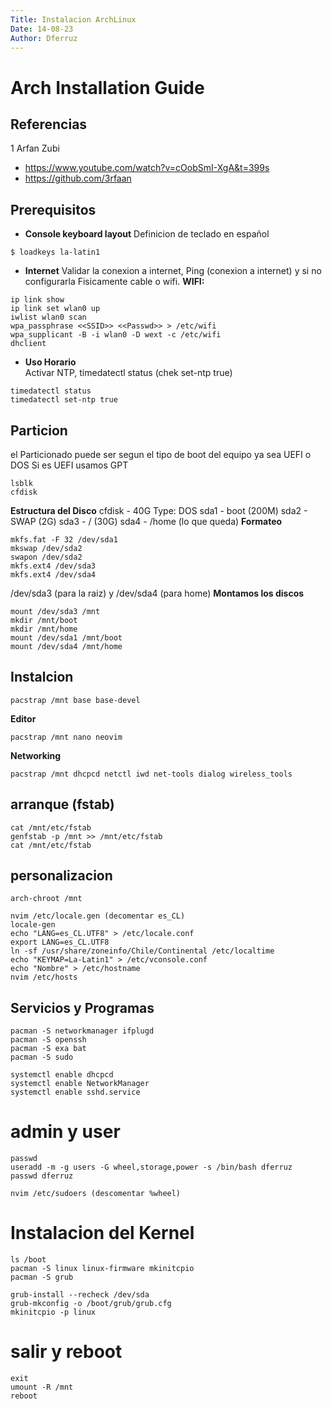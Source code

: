 ```yaml
---
Title: Instalacion ArchLinux
Date: 14-08-23
Author: Dferruz
---
```

# Arch Installation Guide
## Referencias
1 Arfan Zubi
- https://www.youtube.com/watch?v=cOobSmI-XgA&t=399s
- https://github.com/3rfaan
## Prerequisitos
- **Console keyboard layout**
Definicion de teclado en español
```
$ loadkeys la-latin1
```
- **Internet**
Validar la conexion a internet, Ping (conexion a internet) y si no configurarla
Fisicamente cable o wifi.
**WIFI:**
```
ip link show
ip link set wlan0 up
iwlist wlan0 scan
wpa_passphrase <<SSID>> <<Passwd>> > /etc/wifi
wpa_supplicant -B -i wlan0 -D wext -c /etc/wifi
dhclient
```
- **Uso Horario**  
Activar NTP, timedatectl status (chek set-ntp true)
```
timedatectl status
timedatectl set-ntp true
```
## Particion 
el Particionado puede ser segun el tipo de boot del equipo ya sea UEFI o DOS
Si es UEFI usamos GPT 
```
lsblk
cfdisk 
```
**Estructura del Disco**
cfdisk - 40G
Type: DOS
sda1 - boot (200M)
sda2 - SWAP (2G)
sda3 - / (30G)
sda4 - /home (lo que queda)
**Formateo**
```
mkfs.fat -F 32 /dev/sda1
mkswap /dev/sda2
swapon /dev/sda2
mkfs.ext4 /dev/sda3
mkfs.ext4 /dev/sda4
```
/dev/sda3 (para la raiz) y /dev/sda4 (para home)
**Montamos los discos**
```
mount /dev/sda3 /mnt
mkdir /mnt/boot
mkdir /mnt/home
mount /dev/sda1 /mnt/boot
mount /dev/sda4 /mnt/home
```
## Instalcion
```
pacstrap /mnt base base-devel
```
**Editor**
```
pacstrap /mnt nano neovim
```
**Networking**
```
pacstrap /mnt dhcpcd netctl iwd net-tools dialog wireless_tools
```
<!-- $ pacstrap -K /mnt base base-devel linux linux-firmware e2fsprogs dhcpcd networkmanager sof-firmware git neovim man-db man-pages texinfo -->

## arranque (fstab)
```
cat /mnt/etc/fstab
genfstab -p /mnt >> /mnt/etc/fstab
cat /mnt/etc/fstab
```
## personalizacion
```
arch-chroot /mnt
```
```
nvim /etc/locale.gen (decomentar es_CL)
locale-gen
echo "LANG=es_CL.UTF8" > /etc/locale.conf
export LANG=es_CL.UTF8
ln -sf /usr/share/zoneinfo/Chile/Continental /etc/localtime
echo "KEYMAP=La-Latin1" > /etc/vconsole.conf
echo "Nombre" > /etc/hostname
nvim /etc/hosts
```

## Servicios y Programas
```
pacman -S networkmanager ifplugd  
pacman -S openssh
pacman -S exa bat 
pacman -S sudo 
```
```
systemctl enable dhcpcd
systemctl enable NetworkManager
systemctl enable sshd.service
```
# admin y user
```
passwd
useradd -m -g users -G wheel,storage,power -s /bin/bash dferruz
passwd dferruz
```
```
nvim /etc/sudoers (descomentar %wheel)
```
# Instalacion del Kernel
```
ls /boot
pacman -S linux linux-firmware mkinitcpio
pacman -S grub
```
```
grub-install --recheck /dev/sda
grub-mkconfig -o /boot/grub/grub.cfg
mkinitcpio -p linux
```
# salir y reboot
```
exit
umount -R /mnt
reboot
```
<!--
# Instalación Archlinux
(1) Preparación
(2) Particionado 
(3) Instalación Sistema Base 
(4) Arranque
(5) Personalización del Sistema
(6) Servicios y Programas
(7) Administrador y usuarios
(8) Instalación del Kernel
(9) Salir, desmontar y Reboot

## Preparación 
**teclado**
```
loadkey la_latin1
```

**Internet**
**hora**

## Particionado 
## Instalación Sistema Base 
## Arranque
## Personalización del Sistema
## Servicios y Programas
## Administrador y usuarios
## Instalación del Kernel
## Salir, desmontar y Reboot

# dotfiles
Configuraciones personales: 
(1) qtile. Basada en antonio Sarosi 
(2) alacritty. 
(3) neovim.
(4) Rofi.

extraidas de otros repsitorios y adaptadas segun mi gusto.

Plugin importantes de nvim
https://www.tabnine.com/blog/top-vim-plugins/?utm_term=&utm_source=google.com&utm_medium=cpc&utm_campaign=14293437790&utm_content=&gclid=EAIaIQobChMIrfq1r7uS-AIVDlKRCh3zmwp7EAAYASAAEgIZ0PD_BwE
--!>
